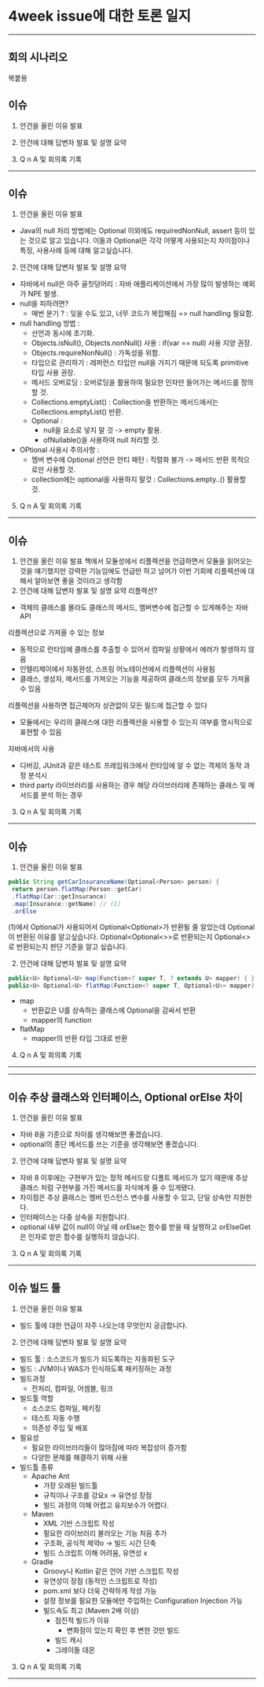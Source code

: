 # 4week issue에 대한 토론 일지

---
## 회의 시나리오
복붙용

## 이슈

1. 안건을 올린 이유 발표
  
2. 안건에 대해 답변자 발표 및 설명 요약
  
3. Q n A 및 회의록 기록

---
## 이슈

1. 안건을 올린 이유 발표
- Java의 null 처리 방법에는 Optional 이외에도 requiredNonNull, assert 등이 있는 것으로 알고 있습니다.
이들과 Optional은 각각 어떻게 사용되는지 차이점이나 특징, 사용사례 등에 대해 알고싶습니다.
  
2. 안건에 대해 답변자 발표 및 설명 요약
- 자바에서 null은 아주 골칫덩어리 : 자바 애플리케이션에서 가장 많이 발생하는 예외가 NPE 발생.
- null을 피하려면?
  - 매번 분기 ? : 잊을 수도 있고, 너무 코드가 복잡해짐 => null handling 필요함.
- null handling 방법 :
  - 선언과 동시에 초기화.
  - Objects.isNull(), Objects.nonNull() 사용 : if(var == null) 사용 지양 권장.
  - Objects.requireNonNull() : 가독성을 위함.
  - 타입으로 관리하기 : 레퍼런스 타입만 null을 가지기 때문에 되도록 primitive 타입 사용 권장.
  - 메서드 오버로딩 : 오버로딩을 활용하여 필요한 인자만 들어가는 메서드를 정의할 것.
  - Collections.emptyList() : Collection을 반환하는 메서드에서는 Collections.emptyList() 반환.
  - Optional :
    - null을 요소로 넣지 말 것 -> empty 활용.
    - ofNullable()을 사용하여 null 처리할 것.
- OPtional 사용시 주의사항 :
  - 멤버 변수에 Optional 선언은 안티 패턴 : 직렬화 불가 -> 메서드 반환 목적으로만 사용할 것.
  - collection에는 optional을 사용하지 말것 : Collections.empty..() 활용할 것.
  
5. Q n A 및 회의록 기록


---
## 이슈

1. 안건을 올린 이유 발표
  책에서 모듈성에서 리플렉션을 언급하면서 모듈을 읽어오는 것을 얘기했지만 강력한 기능임에도 언급만 하고 넘어가 이번 기회에 리플렉션에 대해서 알아보면 좋을 것이라고 생각함
2. 안건에 대해 답변자 발표 및 설명 요약
리플렉션?

- 객체의 클래스를 몰라도 클래스의 메서드, 멤버변수에 접근할 수 있게해주는 자바 API

리플렉션으로 가져올 수 있는 정보

- 동적으로 런타임에 클래스를 추출할 수 있어서 컴파일 상황에서 에러가 발생하지 않음
- 인텔리제이에서 자동완성, 스프링 어노테이션에서 리플렉션이 사용됨
- 클래스, 생성자, 메서드를 가져오는 기능을 제공하여 클래스의 정보를 모두 가져올 수 있음

리플렉션을 사용하면 접근제어자 상관없이 모든 필드에 접근할 수 있다
- 모듈에서는 우리의 클래스에 대한 리플렉션을 사용할 수 있는지 여부를 명시적으로 표현할 수 있음

자바에서의 사용
- 디버깅, JUnit과 같은 테스트 프레임워크에서 런타임에 알 수 없는 객체의 동작 과정 분석시
- third party 라이브러리를 사용하는 경우 해당 라이브러리에 존재하는 클래스 및 메서드를 분석 하는 경우

  
3. Q n A 및 회의록 기록


---
## 이슈

1. 안건을 올린 이유 발표
   
```java
public String getCarInsuranceName(Optional<Person> person) {
 return person.flatMap(Person::getCar)
 .flatMap(Car::getInsurance)
 .map(Insurance::getName) // (1)
 .orElse
```

(1)에서 Optional<Insurance>가 사용되어서 Optional<Optional<String>>가 반환될 줄 알았는데 Optional<String>이 반환된 이유를 알고싶습니다. Optional<Optional<>>로 반환되는지 Optional<>로 반환되는지 판단 기준을 알고 싶습니다.

2. 안건에 대해 답변자 발표 및 설명 요약

```java
public<U> Optional<U> map(Function<? super T, ? extends U> mapper) { }
public<U> Optional<U> flatMap(Function<? super T, Optional<U>> mapper) { }
```

- map
  - 반환값은 U를 상속하는 클래스에 Optional을 감싸서 반환
  - mapper의 function
- flatMap
  - mapper의 반환 타입 그대로 반환
  
4. Q n A 및 회의록 기록


---


---

## 이슈 추상 클래스와 인터페이스, Optional orElse 차이

1. 안건을 올린 이유 발표
  - 자바 8을 기준으로 차이를 생각해보면 좋겠습니다.
  - optional의 종단 메서드를 쓰는 기준을 생각해보면 좋겠습니다.

2. 안건에 대해 답변자 발표 및 설명 요약
  - 자바 8 이후에는 구현부가 있는 정적 메서드랑 디폴트 메서드가 있기 때문에 추상 클래스 처럼 구현부를 가진 메서드를 자식에게 줄 수 있게됐다.
  - 차이점은 추상 클래스는 멤버 인스턴스 변수를 사용할 수 있고, 단일 상속만 지원한다.
  - 인터페이스는 다중 상속을 지원합니다.
  - optional 내부 값이 null이 아닐 때 orElse는 함수를 받을 때 실행하고 orElseGet은 인자로 받은 함수를 실행하지 않습니다. 
  
3. Q n A 및 회의록 기록

---
## 이슈 빌드 툴

1. 안건을 올린 이유 발표
  - 빌드 툴에 대한 언급이 자주 나오는데 무엇인지 궁금합니다.
  
2. 안건에 대해 답변자 발표 및 설명 요약
  - 빌드 툴 : 소스코드가 빌드가 되도록하는 자동화된 도구
  - 빌드 : JVM이나 WAS가 인식하도록 패키징하는 과정
  - 빌드과정
    - 전처리, 컴파일, 어셈블, 링크
  - 빌드툴 역할
    - 소스코드 컴파일, 패키징
    - 테스트 자동 수행
    - 의존성 주입 및 배포
  - 필요성
    - 필요한 라이브러리들이 많아짐에 따라 복잡성이 증가함
    - 다양한 문제를 해결하기 위해 사용
  - 빌드툴 종류
    - Apache Ant
      - 가장 오래된 빌드툴
      - 규칙이나 구조를 강요x -> 유연성 장점
      - 빌드 과정의 이해 어렵고 유지보수가 어렵다.
    - Maven
      - XML 기반 스크립트 작성
      - 필요한 라이브러리 불러오는 기능 처음 추가
      - 구조화, 공식적 제약o -> 빌드 시간 단축
      - 빌드 스크립트 이해 어려움, 유연성 x
    - Gradle
      - Groovy나 Kotlin 같은 언어 기반 스크립트 작성
      - 유연성이 장점 (동적인 스크립트로 작성)
      - pom.xml 보다 더욱 간략하게 작성 가능
      - 설정 정보를 필요한 모듈에만 주입하는 Configuration Injection 가능
      - 빌드속도 최고 (Maven 2배 이상)
        - 점진적 빌드가 이유
          - 변화점이 있는지 확인 후 변한 것만 빌드
        - 빌드 캐시
        - 그레이들 데몬
  
3. Q n A 및 회의록 기록

---
